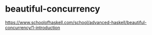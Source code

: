 # beautiful-concurrency
https://www.schoolofhaskell.com/school/advanced-haskell/beautiful-concurrency/1-introduction
